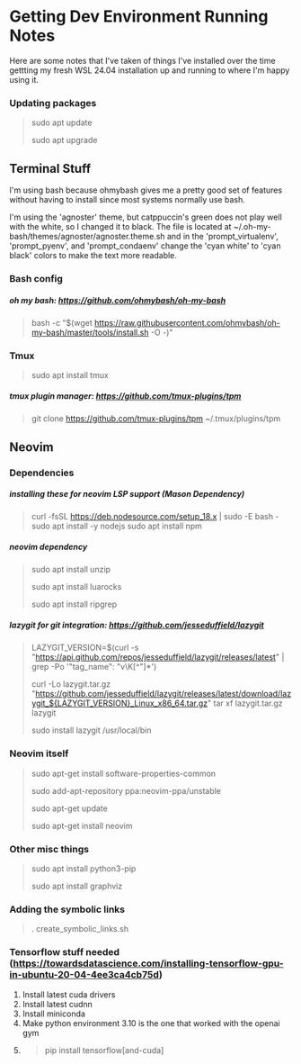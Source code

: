 # Getting Dev Environment Running Notes

Here are some notes that I've taken of things I've installed over the time gettting my fresh WSL 24.04 installation up and running to where I'm happy using it.

### Updating packages
> sudo apt update
>
> sudo apt upgrade

## Terminal Stuff
I'm using bash because ohmybash gives me a pretty good set of features without having to install since most systems normally use bash.

I'm using the 'agnoster' theme, but catppuccin's green does not play well with the white, so I changed it to black. The file is located at ~/.oh-my-bash/themes/agnoster/agnoster.theme.sh and in the 'prompt_virtualenv', 'prompt_pyenv', and 'prompt_condaenv' change the 'cyan white' to 'cyan black' colors to make the text more readable.

### Bash config
##### oh my bash: https://github.com/ohmybash/oh-my-bash
> bash -c "$(wget https://raw.githubusercontent.com/ohmybash/oh-my-bash/master/tools/install.sh -O -)"

### Tmux
> sudo apt install tmux

##### tmux plugin manager: https://github.com/tmux-plugins/tpm
> git clone https://github.com/tmux-plugins/tpm ~/.tmux/plugins/tpm

## Neovim

### Dependencies
##### installing these for neovim LSP support (Mason Dependency)
> curl -fsSL https://deb.nodesource.com/setup_18.x | sudo -E bash -
> sudo apt install -y nodejs
> sudo apt install npm

##### neovim dependency
> sudo apt install unzip
>
> sudo apt install luarocks
>
> sudo apt install ripgrep

##### lazygit for git integration: https://github.com/jesseduffield/lazygit
> LAZYGIT_VERSION=$(curl -s "https://api.github.com/repos/jesseduffield/lazygit/releases/latest" | grep -Po '"tag_name": "v\K[^"]*')
>
> curl -Lo lazygit.tar.gz "https://github.com/jesseduffield/lazygit/releases/latest/download/lazygit_${LAZYGIT_VERSION}_Linux_x86_64.tar.gz"
> tar xf lazygit.tar.gz lazygit
>
> sudo install lazygit /usr/local/bin

### Neovim itself
> sudo apt-get install software-properties-common
>
> sudo add-apt-repository ppa:neovim-ppa/unstable
>
> sudo apt-get update
>
> sudo apt-get install neovim





### Other misc things
> sudo apt install python3-pip
>
> sudo apt install graphviz

### Adding the symbolic links
> . create_symbolic_links.sh


### Tensorflow stuff needed (https://towardsdatascience.com/installing-tensorflow-gpu-in-ubuntu-20-04-4ee3ca4cb75d)
1. Install latest cuda drivers
2. Install latest cudnn
3. Install miniconda
4. Make python environment 3.10 is the one that worked with the openai gym
5. > pip install tensorflow[and-cuda]

